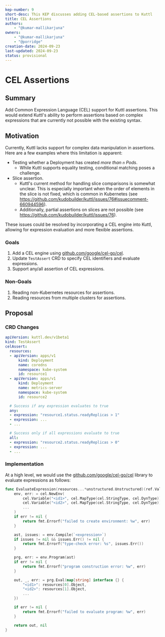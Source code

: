 ```yaml
---
kep-number: 9
short-desc: This KEP discusses adding CEL-based assertions to Kuttl
title: CEL Assertions
authors:
    - "@kumar-mallikarjuna"
owners:
    - "@kumar-mallikarjuna"
    - "@porridge"
creation-date: 2024-09-23
last-updated: 2024-09-23
status: provisional
---
```


# CEL Assertions

## Summary

Add Common Expression Language (CEL) support for Kuttl assertions. This would extend Kuttl's ability to perform
assertions based on complex expressions that are currently not possible with the existing syntax.

## Motivation

Currently, Kuttl lacks support for complex data manipulation in assertions.
Here are a few examples where this limitation is apparent:

-   Testing whether a Deployment has created _more than `n` Pods_.
    -   While Kuttl supports equality testing, conditional matching poses a challenge.
-   Slice assertion.
    -   Kuttl's current method for handling slice comparisons is somewhat unclear. This is especially important when
        the order of elements in the slice is not fixed, which is common in Kubernetes (see
        https://github.com/kudobuilder/kuttl/issues/76#issuecomment-660944596).
    -   Additionally, partial assertions on slices are not possible (see https://github.com/kudobuilder/kuttl/issues/76).

These issues could be resolved by incorporating a CEL engine into Kuttl, allowing for expression
evaluation and more flexible assertions.

### Goals

1. Add a CEL engine using [github.com/google/cel-go/cel](https://github.com/google/cel-go/cel).
2. Update `TestAssert` CRD to specify CEL identifiers and evaluate expressions.
3. Support any/all assertion of CEL expressions.

### Non-Goals

1. Reading non-Kubernetes resources for assertions.
2. Reading resources from multiple clusters for assertions.

## Proposal

### CRD Changes

```yaml
apiVersion: kuttl.dev/v1beta1
kind: TestAssert
celAssert:
  resources:
  - apiVersion: apps/v1
      kind: Deployment
      name: coredns
      namespace: kube-system
      id: resource1
  - apiVersion: apps/v1
      kind: Deployment
      name: metrics-server
      namespace: kube-system
      id: resource2

  # Success if any expression evaluates to true
  any:
  - expression: "resource1.status.readyReplicas > 1"
  - expression: ...
  - ...

  # Success only if all expressions evaluate to true
  all:
  - expression: "resource2.status.readyReplicas > 0"
  - expression: ...
  - ...
```

### Implementation

At a high level, we would use the [github.com/google/cel-go/cel](https://github.com/google/cel-go/cel) library to evaluate expressions as follows:

```go
func EvaluateExpression(resources...*unstructured.Unstructured)(ref.Val, error) {
    env, err: = cel.NewEnv(
        cel.Variable("<id1>", cel.MapType(cel.StringType, cel.DynType)),
        cel.Variable("<id2>", cel.MapType(cel.StringType, cel.DynType)),
        ...
    )
    if err != nil {
        return fmt.Errorf("failed to create environment: %w", err)
    }

    ast, issues: = env.Compile(`<expression>`)
    if issues != nil && issues.Err() != nil {
        return fmt.Errorf("type-check error: %s", issues.Err())
    }

    prg, err: = env.Program(ast)
    if err != nil {
        return fmt.Errorf("program construction error: %w", err)
    }

    out, _, err: = prg.Eval(map[string] interface {} {
        "<id1>": resources[0].Object,
        "<id2>": resources[1].Object,
        ...
    })

    if err != nil {
        return fmt.Errorf("failed to evaluate program: %w", err)
    }

    return out, nil
}
```
